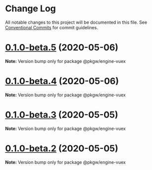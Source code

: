 # Change Log

All notable changes to this project will be documented in this file.
See [Conventional Commits](https://conventionalcommits.org) for commit guidelines.

# [0.1.0-beta.5](https://github.com/pkgw/wwt-webgl-engine/compare/@pkgw/engine-vuex@0.1.0-beta.4...@pkgw/engine-vuex@0.1.0-beta.5) (2020-05-06)

**Note:** Version bump only for package @pkgw/engine-vuex






# [0.1.0-beta.4](https://github.com/pkgw/wwt-webgl-engine/compare/@pkgw/engine-vuex@0.1.0-beta.3...@pkgw/engine-vuex@0.1.0-beta.4) (2020-05-06)

**Note:** Version bump only for package @pkgw/engine-vuex






# [0.1.0-beta.3](https://github.com/pkgw/wwt-webgl-engine/compare/@pkgw/engine-vuex@0.1.0-beta.2...@pkgw/engine-vuex@0.1.0-beta.3) (2020-05-05)

**Note:** Version bump only for package @pkgw/engine-vuex






# [0.1.0-beta.2](https://github.com/pkgw/wwt-webgl-engine/compare/@pkgw/engine-vuex@0.1.0-beta.1...@pkgw/engine-vuex@0.1.0-beta.2) (2020-05-05)

**Note:** Version bump only for package @pkgw/engine-vuex
